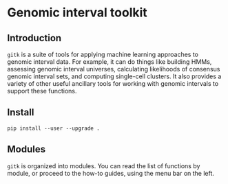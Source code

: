 # Genomic interval toolkit

## Introduction

`gitk` is a suite of tools for applying machine learning approaches to genomic interval data. For example, it can do things like building HMMs, assessing genomic interval universes, calculating likelihoods of consensus genomic interval sets, and computing single-cell clusters. It also provides a variety of other useful ancillary tools for working with genomic intervals to support these functions.

## Install

```
pip install --user --upgrade .
```

## Modules

`gitk` is organized into modules. You can read the list of functions by module, or proceed to the how-to guides, using the menu bar on the left. 
